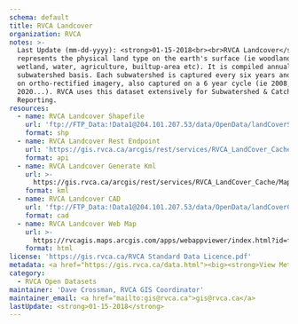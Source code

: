 ```yaml
---
schema: default
title: RVCA Landcover
organization: RVCA
notes: >-
  Last Update (mm-dd-yyyy): <strong>01-15-2018<br><br>RVCA Landcover</strong>
  represents the physical land type on the earth's surface (ie woodland,
  wetland, water, agriculture, builtup-area etc). It is compiled annually on a
  subwatershed basis. Each subwatershed is captured every six years and is based
  on ortho-rectified imagery, also captured on a 6 year cycle (ie 2008, 2014,
  2020...). RVCA uses this dataset extensively for Subwatershed & Catchment
  Reporting.
resources:
  - name: RVCA Landcover Shapefile
    url: 'ftp://FTP_Data:!Data1@204.101.207.53/data/OpenData/landCoverSHP.zip'
    format: shp
  - name: RVCA Landcover Rest Endpoint
    url: 'https://gis.rvca.ca/arcgis/rest/services/RVCA_LandCover_Cache/MapServer'
    format: api
  - name: RVCA Landcover Generate Kml
    url: >-
      https://gis.rvca.ca/arcgis/rest/services/RVCA_LandCover_Cache/MapServer/generateKml
    format: kml
  - name: RVCA Landcover CAD
    url: 'ftp://FTP_Data:!Data1@204.101.207.53/data/OpenData/landCoverCAD.zip'
    format: cad
  - name: RVCA Landcover Web Map
    url: >-
      https://rvcagis.maps.arcgis.com/apps/webappviewer/index.html?id=fee2c1a621224da5be37c8301ca96db6
    format: html
license: 'https://gis.rvca.ca/RVCA Standard Data Licence.pdf'
metadata: <a href="https://gis.rvca.ca/data.html"><big><strong>View Metadata...</strong></big></a>
category:
  - RVCA Open Datasets
maintainer: 'Dave Crossman, RVCA GIS Coordinator'
maintainer_email: <a href="mailto:gis@rvca.ca">gis@rvca.ca</a>
lastUpdate: <strong>01-15-2018</strong>
---
```

